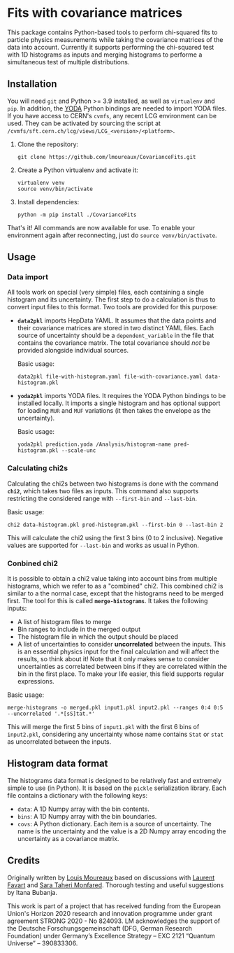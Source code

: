 # Fits with covariance matrices

This package contains Python-based tools to perform chi-squared fits to
particle physics measurements while taking the covariance matrices of the data
into account. Currently it supports performing the chi-squared test with 1D
histograms as inputs and merging histograms to performe a simultaneous test of
multiple distributions.

## Installation

You will need `git` and Python >= 3.9 installed, as well as `virtualenv` and
`pip`. In addition, the [YODA](https://yoda.hepforge.org/) Python bindings are
needed to import YODA files. If you have access to CERN's `cvmfs`, any recent
LCG environment can be used. They can be activated by sourcing the script at
`/cvmfs/sft.cern.ch/lcg/views/LCG_<version>/<platform>`.

1. Clone the repository:
   ```
   git clone https://github.com/lmoureaux/CovarianceFits.git
   ```
1. Create a Python virtualenv and activate it:
   ```
   virtualenv venv
   source venv/bin/activate
   ```
1. Install dependencies:
   ```
   python -m pip install ./CovarianceFits
   ```

That's it! All commands are now available for use. To enable your environment
again after reconnecting, just do `source venv/bin/activate`.

## Usage

### Data import

All tools work on special (very simple) files, each containing a single
histogram and its uncertainty. The first step to do a calculation is thus to
convert input files to this format. Two tools are provided for this purpose:

* **`data2pkl`** imports HepData YAML. It assumes that the data points and their
  covariance matrices are stored in two distinct YAML files. Each source of
  uncertainty should be a `dependent_variable` in the file that contains the
  covariance matrix. The total covariance should *not* be provided alongside
  individual sources.

  Basic usage:
  ```
  data2pkl file-with-histogram.yaml file-with-covariance.yaml data-histogram.pkl
  ```

* **`yoda2pkl`** imports YODA files. It requires the YODA Python bindings to be
  installed locally. It imports a single histogram and has optional support for
  loading `MUR` and `MUF` variations (it then takes the envelope as the
  uncertainty).

  Basic usage:
  ```
  yoda2pkl prediction.yoda /Analysis/histogram-name pred-histogram.pkl --scale-unc
  ```

### Calculating chi2s

Calculating the chi2s between two histograms is done with the command
**`chi2`**, which takes two files as inputs. This command also supports
restricting the considered range with `--first-bin` and `--last-bin`.

Basic usage:
```
chi2 data-histogram.pkl pred-histogram.pkl --first-bin 0 --last-bin 2
```
This will calculate the chi2 using the first 3 bins (0 to 2 inclusive). Negative
values are supported for `--last-bin` and works as usual in Python.

### Conbined chi2

It is possible to obtain a chi2 value taking into account bins from multiple
histograms, which we refer to as a "combined" chi2. This combined chi2 is
similar to a the normal case, except that the histograms need to be merged
first. The tool for this is called **`merge-histograms`**. It takes the
following inputs:

* A list of histogram files to merge
* Bin ranges to include in the merged output
* The histogram file in which the output should be placed
* A list of uncertainties to consider **uncorrelated** between the inputs. This
  is an essential physics input for the final calculation and will affect the
  results, so think about it! Note that it only makes sense to consider
  uncertainties as correlated between bins if they are correlated within the bin
  in the first place. To make your life easier, this field supports regular
  expressions.

Basic usage:
```
merge-histograms -o merged.pkl input1.pkl input2.pkl --ranges 0:4 0:5 --uncorrelated '.*[sS]tat.*'
```
This will merge the first 5 bins of `input1.pkl` with the first 6 bins of
`input2.pkl`, considering any uncertainty whose name contains `Stat` or `stat`
as uncorrelated between the inputs.

## Histogram data format

The histograms data format is designed to be relatively fast and extremely
simple to use (in Python). It is based on the `pickle` serialization library.
Each file contains a dictionary with the following keys:

* `data`: A 1D Numpy array with the bin contents.
* `bins`: A 1D Numpy array with the bin boundaries.
* `covs`: A Python dictionary. Each item is a source of uncertainty. The name is
  the uncertainty and the value is a 2D Numpy array encoding the uncertainty as
  a covariance matrix.

## Credits

Originally written by [Louis Moureaux](https://orcid.org/0000-0002-2310-9266)
based on discussions with [Laurent Favart](https://www.iihe.ac.be/~lfavart/) and
[Sara Taheri Monfared](https://orcid.org/0000-0003-2988-7859). Thorough testing
and useful suggestions by Itana Bubanja.

This work is part of a project that has received funding from the European
Union's Horizon 2020 research and innovation programme under grant agreement
STRONG 2020 - No 824093.
LM acknowledges the support of the Deutsche Forschungsgemeinschaft (DFG, German
Research Foundation) under Germany’s Excellence Strategy – EXC 2121 “Quantum
Universe” – 390833306.
